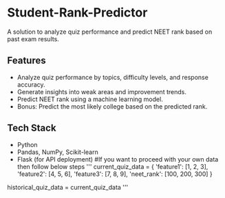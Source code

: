 # Student-Rank-Predictor

A solution to analyze quiz performance and predict NEET rank based on past exam results.

## Features
- Analyze quiz performance by topics, difficulty levels, and response accuracy.
- Generate insights into weak areas and improvement trends.
- Predict NEET rank using a machine learning model.
- Bonus: Predict the most likely college based on the predicted rank.

## Tech Stack
- Python
- Pandas, NumPy, Scikit-learn
- Flask (for API deployment)
#If you want to proceed with your own data
then follow below steps
''' current_quiz_data = {
    'feature1': [1, 2, 3],
    'feature2': [4, 5, 6],
    'feature3': [7, 8, 9],
    'neet_rank': [100, 200, 300]
}

historical_quiz_data = current_quiz_data  '''

